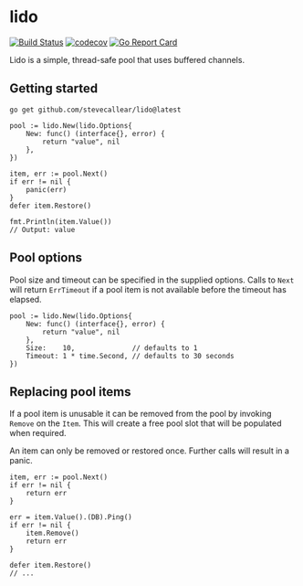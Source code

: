 # lido
[![Build Status](https://travis-ci.org/stevecallear/lido.svg?branch=master)](https://travis-ci.org/stevecallear/lido)
[![codecov](https://codecov.io/gh/stevecallear/lido/branch/master/graph/badge.svg)](https://codecov.io/gh/stevecallear/lido)
[![Go Report Card](https://goreportcard.com/badge/github.com/stevecallear/lido)](https://goreportcard.com/report/github.com/stevecallear/lido)

Lido is a simple, thread-safe pool that uses buffered channels.

## Getting started
```
go get github.com/stevecallear/lido@latest
```
```
pool := lido.New(lido.Options{
	New: func() (interface{}, error) {
		return "value", nil
	},
})

item, err := pool.Next()
if err != nil {
	panic(err)
}
defer item.Restore()

fmt.Println(item.Value())
// Output: value
```

## Pool options
Pool size and timeout can be specified in the supplied options. Calls to `Next` will return `ErrTimeout` if a pool item is not available before the timeout has elapsed.
```
pool := lido.New(lido.Options{
	New: func() (interface{}, error) {
		return "value", nil
	},
	Size:    10,              // defaults to 1
	Timeout: 1 * time.Second, // defaults to 30 seconds
})
```

## Replacing pool items
If a pool item is unusable it can be removed from the pool by invoking `Remove` on the `Item`. This will create a free pool slot that will be populated when required.

An item can only be removed or restored once. Further calls will result in a panic.

```
item, err := pool.Next()
if err != nil {
	return err
}

err = item.Value().(DB).Ping()
if err != nil {
	item.Remove()
	return err
}

defer item.Restore()
// ...
```